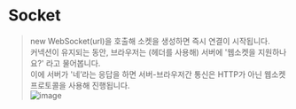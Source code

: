 # Socket  
> new WebSocket(url)을 호출해 소켓을 생성하면 즉시 연결이 시작됩니다.  
커넥션이 유지되는 동안, 브라우저는 (헤더를 사용해) 서버에 '웹소켓을 지원하나요?' 라고 물어봅니다.  
이에 서버가 '네’라는 응답을 하면 서버-브라우저간 통신은 HTTP가 아닌 웹소켓 프로토콜을 사용해 진행됩니다.  
![image](https://github.com/miraexhoi/study/assets/109408165/b1d23b82-92d7-489b-ae85-e09e4aef37b9)


